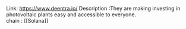 Link: https://www.deentra.io/
Description :They are making investing in photovoltaic plants easy and accessible to everyone.  
chain : [[Solana]]


